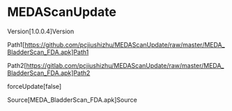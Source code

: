 # MEDAScanUpdate
Version[1.0.0.4]Version

Path1[https://github.com/pcjiushizhu/MEDAScanUpdate/raw/master/MEDA_BladderScan_FDA.apk]Path1

Path2[https://gitlab.com/pcjiushizhu/MEDAScanUpdate/raw/master/MEDA_BladderScan_FDA.apk]Path2

forceUpdate[false]

Source[MEDA_BladderScan_FDA.apk]Source

